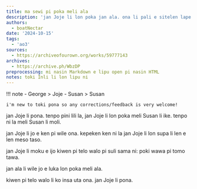 ```yaml
---
title: ma sewi pi poka meli ala
description: 'jan Joje li lon poka jan ala. ona li pali e sitelen lape ona.'
authors:
  - boatNectar
date: '2024-10-15'
tags:
  - 'ao3'
sources:
  - https://archiveofourown.org/works/59777143
archives:
  - https://archive.ph/WbzDP
preprocessing: mi nasin Markdown e lipu open pi nasin HTML
notes: toki Inli li lon lipu ni
---
```


!!! note
    - George > Joje
    - Susan > Susan

    i'm new to toki pona so any corrections/feedback is very welcome!


jan Joje li pona. tenpo pini lili la, jan Joje li lon poka meli Susan li ike. tenpo ni la meli Susan li moli.

jan Joje li jo e ken pi wile ona. kepeken ken ni la jan Joje li lon supa li len e len meso taso.

jan Joje li moku e ijo kiwen pi telo walo pi suli sama ni: poki wawa pi tomo tawa.

jan ala li wile jo e luka lon poka meli ala.

kiwen pi telo walo li ko insa uta ona. jan Joje li pona.